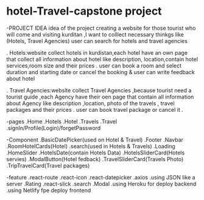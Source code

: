 # hotel-Travel-capstone project

-PROJECT IDEA
idea of the project creating a website for those tourist who will come and visiting kurditan ,I want to colllect necessary thinkgs like (Hotels, Travel Agencies)
user can search for hotels and travel agencies

. Hotels:website collect hotels in kurdistan,each hotel have an own page that collect all information about hotel like description,
location,contain hotel services,room size and their prices .
user can book a room and select duration and starting date or cancel the booking & user can write feedback about hotel

. Travel Agencies:website collect Travel Agencies ,because tourist need a tourist guide ,each Agency have their oen page that contain all information about Agency like
description ,location, photo of the travels , travel packages and their prices .
user can book travel package or cancel it .

-pages
.Home
.Hotels
.Hotel
.Travels
.Travel
.signIn/Profile(Login)/forgetPassword

-Component
.BasicDatePicker(used on Hotel & Travel)
.Footer
.Navbar
.RoomHotelCards(Hotel)
.search(used in Hotels & Travels)
.Loading
.HomeSlider
.HotelsDate(contain Hotels Data)
.HotelsSliderCard(Hotels servies)
.ModalButton(Hotel fedback)
.TravelSliderCard(Travels Photo)
.TripTravelCard(Travel packages)

-feature
.react-route
.react-icon
.react-datepicker
.axios
.using JSON like a server
.Rating
.react-slick
.search
.Modal
.using Heroku for deploy backend
.using Netlify fpe deploy frontend
